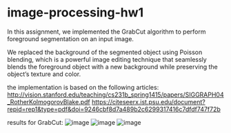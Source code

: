 # image-processing-hw1
In this assignment, we implemented the GrabCut algorithm to perform foreground segmentation on an input image. 

We replaced the background of the segmented object using Poisson blending, which is a powerful image editing technique that seamlessly blends the foreground object with a new background while preserving the object’s texture and color.

the implementation is based on the following articles:
http://vision.stanford.edu/teaching/cs231b_spring1415/papers/SIGGRAPH04_RotherKolmogorovBlake.pdf
https://citeseerx.ist.psu.edu/document?repid=rep1&type=pdf&doi=9246cbf8d7a489b2c6299317416c7dfdf747f72b

results for GrabCut:
![image](https://github.com/gayatalyosef/image-processing-hw1/assets/92454507/02509ff8-4c8f-4eb8-9f0e-7e5819c13e74)
![image](https://github.com/gayatalyosef/image-processing-hw1/assets/92454507/38352728-4bcc-495a-8376-a7ed11670dab)
![image](https://github.com/gayatalyosef/image-processing-hw1/assets/92454507/02e820dd-855e-40cd-989d-c49288640bcf)
